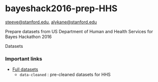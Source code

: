 # bayeshack2016-prep-HHS

steeve@stanford.edu, alykane@stanford.edu

Prepare datasets from US Department of Human and Health Services for Bayes Hackathon 2016 

Datasets 

### Important links

* [Full datasets](https://drive.google.com/folderview?id=0B_PA-21cc0IZZ0p6U3VaeGVVUEE&usp=sharing)
  * `data-cleaned` : pre-cleaned datasets for HHS
